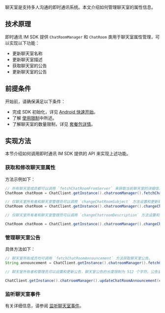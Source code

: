聊天室是支持多人沟通的即时通讯系统。本文介绍如何管理聊天室的属性信息。

## 技术原理

即时通讯 IM SDK 提供 `ChatRoomManager` 和 `ChatRoom` 类用于聊天室属性管理，可以实现以下功能：

- 更新聊天室名称
- 更新聊天室描述
- 获取聊天室的公告
- 更新聊天室的公告

## 前提条件

开始前，请确保满足以下条件：

- 完成 SDK 初始化，详见 [Android 快速开始](./agora_chat_get_started_android?platform=Android)。
- 了解 [使用限制](./agora_chat_limitation?platform=Android)中所述。
- 了解聊天室的数量限制，详见 [套餐包详情](./agora_chat_plan?platform=Android)。

## 实现方法

本节介绍如何调用即时通讯 IM SDK 提供的 API 来实现上述功能。

### 获取和修改聊天室属性

方法示例如下：

```java
// 所有聊天室成员都可以调用 `fetchChatRoomFromServer` 来获取当前聊天室的详细信息，包括主题、公告、描述、成员类型和管理员列表。
ChatRoom chatRoom = ChatClient.getInstance().chatroomManager().fetchChatRoomFromServer(chatRoomId);

// 仅聊天室所有者和聊天室管理员可以调用 `changeChatRoomSubject` 方法设置和更新聊天室名称，聊天室名称的长度限制为 128 个字符。
ChatRoom chatRoom = ChatClient.getInstance().chatroomManager().changeChatRoomSubject(chatRoomId, newSubject);

// 仅聊天室所有者和聊天室管理员可以调用 `changeChatroomDescription` 方法设置和更新聊天室描述，聊天室描述的长度限制为 512 个字符。

ChatRoom chatRoom = ChatClient.getInstance().chatroomManager().changeChatroomDescription(chatRoomId, newDescription);
```

### 管理聊天室公告

具体方法如下：

```java
// 聊天室所有成员均可调用 `fetchChatRoomAnnouncement` 方法获取聊天室公告。
String announcement = ChatClient.getInstance().chatroomManager().fetchChatRoomAnnouncement(chatRoomId);

// 聊天室所有者和管理员可以设置和更新公告，聊天室公告的长度限制为 512 个字符。公告更新后，所有聊天室成员都会收到 `onAnnouncementChanged` 回调。

ChatClient.getInstance().chatroomManager().updateChatRoomAnnouncement(chatRoomId, announcement);
```

### 监听聊天室事件

有关详细信息，请参阅 [监听聊天室事件](./agora_chat_chatroom_android?platform=Android#监听聊天室事件)。